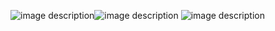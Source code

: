![image description](https://media.tenor.com/GSwh5nmSBSEAAAAi/blue-bow-divider-gif.gif)![image description](https://media.tenor.com/GSwh5nmSBSEAAAAi/blue-bow-divider-gif.gif)
![image description](https://cdn.discordapp.com/attachments/850088743465779272/1370898404024258570/Untitled99_20250313234333.png?ex=68212c21&is=681fdaa1&hm=36cc5652722620237f8274232e87782ec281c7ee9ceb2fff42241a6328e7abda&)

